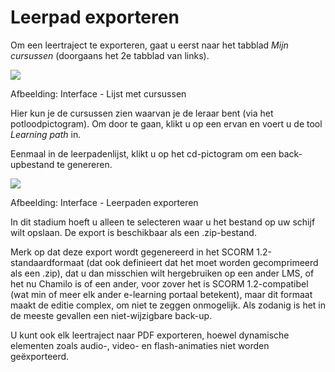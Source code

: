 # Leerpad exporteren

Om een leertraject te exporteren, gaat u eerst naar het tabblad _Mijn cursussen_ \(doorgaans het 2e tabblad van links\).

![](../../../.gitbook/assets/parcourssauvegarde%20%281%29.png)
 
 
Afbeelding: Interface - Lijst met cursussen

Hier kun je de cursussen zien waarvan je de leraar bent \(via het potloodpictogram\). Om door te gaan, klikt u op een ervan en voert u de tool _Learning path_ in.

Eenmaal in de leerpadenlijst, klikt u op het cd-pictogram om een back-upbestand te genereren.

![](../../../.gitbook/assets/graficos32.png)
 
 
Afbeelding: Interface - Leerpaden exporteren

In dit stadium hoeft u alleen te selecteren waar u het bestand op uw schijf wilt opslaan. De export is beschikbaar als een .zip-bestand.

Merk op dat deze export wordt gegenereerd in het SCORM 1.2-standaardformaat \(dat ook definieert dat het moet worden gecomprimeerd als een .zip\), dat u dan misschien wilt hergebruiken op een ander LMS, of het nu Chamilo is of een ander, voor zover het is SCORM 1.2-compatibel \(wat min of meer elk ander e-learning portaal betekent\), maar dit formaat maakt de editie complex, om niet te zeggen onmogelijk. Als zodanig is het in de meeste gevallen een niet-wijzigbare back-up.

U kunt ook elk leertraject naar PDF exporteren, hoewel dynamische elementen zoals audio-, video- en flash-animaties niet worden geëxporteerd.
